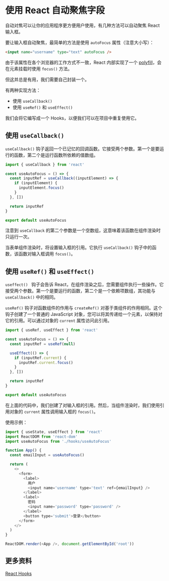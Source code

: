 # 使用 React 自动聚焦字段

自动对焦可以让你的应用程序更方便用户使用，有几种方法可以自动聚焦 React 输入框。

要让输入框自动聚焦，最简单的方法是使用 `autoFocus` 属性（注意大小写）：

```html
<input name="username" type="text" autoFocus />
```

由于该属性在各个浏览器的工作方式不一致，React 内部实现了一个 [polyfill](https://github.com/facebook/react/issues/11851#issuecomment-351780994)，会在元素挂载时使用 `focus()` 方法。

但这并总是有用，我们需要自己封装一个。

有两种实现方法：

- 使用 `useCallback()`
- 使用 `useRef()` 和 `useEffect()`

我们会将它编写成一个 Hooks，以便我们可以在项目中重复使用它。

## 使用 `useCallback()`

`useCallback()` 钩子返回一个已记忆的回调函数。它接受两个参数。第一个是要运行的函数，第二个是运行函数所依赖的值数组。

```js
import { useCallback } from 'react'

const useAutoFocus = () => {
  const inputRef = useCallback((inputElement) => {
    if (inputElement) {
      inputElement.focus()
    }
  }, [])

  return inputRef
}

export default useAutoFocus
```

注意到 `useCallback` 的第二个参数是一个空数组，这意味着该函数在组件渲染时只运行一次。

当表单组件渲染时，将设置输入框的引用。它执行 `useCallback()` 钩子中的函数，该函数对输入框调用 `focus()`。

## 使用 `useRef()` 和 `useEffect()`

`useffect() ` 钩子会告诉 React，在组件渲染之后，您需要组件执行一些操作。它接受两个参数。第一个是要运行的函数，第二个是一个依赖项数组，其功能与 `useCallback()` 中的相同。

`useRef()` 钩子对函数组件的作用与 `createRef()` 对基于类组件的作用相同。这个钩子创建了一个普通的 JavaScript 对象，您可以将其传递给一个元素，以保持对它的引用。可以通过对象的 `current` 属性访问此引用。

```js
import { useRef, useEffect } from 'react'

const useAutoFocus = () => {
  const inputRef = useRef(null)

  useEffect(() => {
    if (inputRef.current) {
      inputRef.current.focus()
    }
  }, [])

  return inputRef
}

export default useAutoFocus
```

在上面的代码中，我们创建了对输入框的引用。然后，当组件渲染时，我们使用引用对象的 `current` 属性调用输入框的 `focus()`。

使用示例：

```js
import { useState, useEffect } from 'react'
import ReactDOM from 'react-dom'
import useAutoFocus from './hooks/useAutoFocus'

function App() {
  const emailInput = useAutoFocus()

  return (
    <>
      <form>
        <label>
          用户
          <input name='username' type='text' ref={emailInput} />
        </label>
        <label>
          密码
          <input name='password' type='password' />
        </label>
        <button type='submit'>登录</button>
      </form>
    </>
  )
}

ReactDOM.render(<App />, document.getElementById('root'))
```

## 更多资料

[React Hooks](https://github.com/lio-zero/blog/blob/master/React/React%20Hooks.md)
